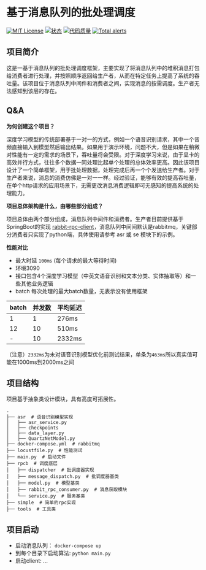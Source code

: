 # 基于消息队列的批处理调度
<p align="left">
    <a href="./LICENSE.txt"><img alt="MIT License" src="https://img.shields.io/github/license/kouyt5/rabbit-rpc-batch?style=plastic" /></a>
    <a href="https://www.repostatus.org/#active"><img alt="状态" src="https://www.repostatus.org/badges/latest/active.svg" /></a>
    <a href="https://lgtm.com/projects/g/kouyt5/rabbit-rpc-batch/context:python"><img alt="代码质量" src="https://img.shields.io/lgtm/grade/python/g/kouyt5/rabbit-rpc-batch.svg?logo=lgtm&logoWidth=18"/></a>
    <a href="https://lgtm.com/projects/g/kouyt5/rabbit-rpc-batch/alerts/"><img alt="Total alerts" src="https://img.shields.io/lgtm/alerts/g/kouyt5/rabbit-rpc-batch.svg?logo=lgtm&logoWidth=18"/></a>
</p>

## 项目简介

这是一基于消息队列的批处理调度框架，主要实现了将消息队列中的堆积消息打包给消费者进行处理，并按照顺序返回给生产者，从而在特定任务上提高了系统的吞吐量。该项目位于消息队列中间件和消费者之间，实现消息的按需调度。生产者无法感知到该层的存在。


## Q&A

**为何创建这个项目？**
    
>>
深度学习模型的传统部署基于一对一的方式，例如一个语音识别请求，其中一个音频直接输入到模型然后输出结果。如果用于演示环境，问题不大，但是如果在稍微对性能有一定的需求的场景下，吞吐量将会受限。对于深度学习来说，由于显卡的高效并行方式，往往多个数据一同处理比起单个处理的总体效率更高。因此该项目设计了一个简单框架，用于批处理数据，处理完成后再一个个发送给生产者。对于生产者来说，消息的消费仿佛是一对一一样。经过验证，能够有效的提高吞吐量，在单个http请求的应用场景下，无需更改消息消费逻辑即可无感知的提高系统的处理能力。


**项目总体架构是什么，由哪些部分组成？**

>
项目总体由两个部分组成，消息队列中间件和消费者。生产者目前提供基于SpringBoot的实现 [rabbit-rpc-client](https://github.com/kouyt5/rabbit-rpc-client)，消息队列中间间默认是rabbitmq，关键部分消费者只实现了python端，具体使用请参考 asr 或 se 模块下的示例。

**性能对比**

+ 最大时延 `100ms` (每个请求的最大等待时间)
+ 环境3090
+ 接口包含4个深度学习模型（中英文语音识别和文本分类、实体抽取等）和一些其他业务逻辑
+ batch 每次处理的最大batch数量，无表示没有使用框架


| batch | 并发数 | 平均延迟 |
|----|----|----|
|1|1|276ms|
|12|10|510ms|
|-|10|2332ms|



（注意）`2332ms`为未对语音识别模型优化前测试结果，单条为`463ms`所以真实值可能在1000ms到2000ms之间

## 项目结构
项目基于抽象类设计模块，具有高度可拓展性。
```
.
├── asr  # 语音识别模型实现
│   ├── asr_service.py
│   ├── checkpoints
│   ├── data_layer.py
│   ├── QuartzNetModel.py
├── docker-compose.yml  # rabbitmq
├── locustfile.py  # 性能测试
├── main.py  # 启动文件
├── rpcb  # 调度底层
│   ├── dispatcher  # 批调度器实现
│   ├── message_dispatch.py  # 批调度器基类
│   ├── model.py  # 模型基类
│   ├── rabbit_rpc_consumer.py  # 消息获取模块
│   └── service.py  # 服务基类
├── simple  # 简单的rpc实现
├── tools  # 工具类
```

## 项目启动

+ 启动消息队列： `docker-compose up`
+ 到每个目录下启动算法: `python main.py`
+ 启动client: ...
